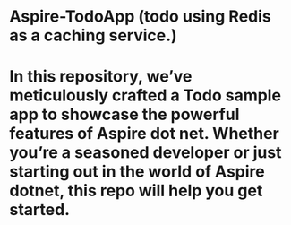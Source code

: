 # Aspire-TodoApp (todo using Redis as a caching service.)

# In this repository, we’ve meticulously crafted a Todo sample app to showcase the powerful features of Aspire dot net.  Whether you’re a seasoned developer or just starting out in the world of Aspire dotnet, this repo will help you get started. 
